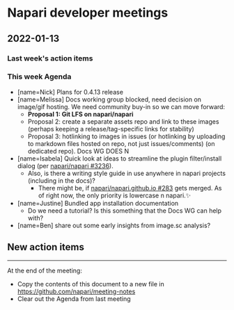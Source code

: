 # Napari developer meetings
## 2022-01-13

### Last week's action items

### This week Agenda

- [name=Nick] Plans for 0.4.13 release
- [name=Melissa] Docs working group blocked, need decision on image/gif hosting. We need community buy-in so we can move forward: 
    - **Proposal 1: Git LFS on napari/napari**
    - Proposal 2: create a separate assets repo and link to these images (perhaps keeping a release/tag-specific links for stability)
    - Proposal 3: hotlinking to images in issues (or hotlinking by uploading to markdown files hosted on repo, not just issues/comments) (on dedicated repo). Docs WG DOES N
- [name=Isabela] Quick look at ideas to streamline the plugin filter/install dialog (per [napari/napari #3236](https://github.com/napari/napari/issues/3236)).
    - Also, is there a writing style guide in use anywhere in napari projects (including in the docs)?
        - There might be, if [napari/napari.github.io #283](https://github.com/napari/napari.github.io/pull/283/files) gets merged. As of right now, the only priority is lowercase n napari.✨
- [name=Justine] Bundled app installation documentation
    - Do we need a tutorial? Is this something that the Docs WG can help with?
- [name=Ben] share out some early insights from image.sc analysis?

## New action items

------

At the end of the meeting:
- Copy the contents of this document to a new file in https://github.com/napari/meeting-notes
- Clear out the Agenda from last meeting
